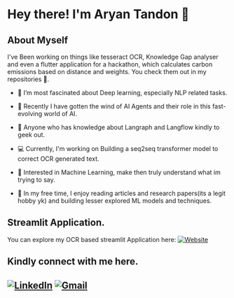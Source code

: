 # Hey there! I'm Aryan Tandon 🌟

## **About Myself** 
I've Been working on things like tesseract OCR, Knowledge Gap analyser and even a flutter application for a hackathon, which calculates carbon emissions based on distance and weights. 
You check them out in my repositories 📜.

- 🌱 I’m most fascinated about Deep learning, especially NLP related tasks.

- 🤔 Recently I have gotten the wind of AI Agents and their role in this fast-evolving world of AI.

- 📃 Anyone who has knowledge about Langraph and Langflow kindly to geek out. 

- 💻 Currently, I'm working on Building a seq2seq transformer model to correct OCR generated text.

- 🎯 Interested in Machine Learning, make then truly understand what im trying to say. 
- 🎵 In my free time, I enjoy reading articles and research papers(its a legit hobby yk) and building lesser explored ML models and techniques.




## Streamlit Application.
You can explore my OCR based streamlit Application here:
[![Website](https://img.shields.io/badge/-Website-0473c2?style=flat-square&logo=Google-Chrome&logoColor=white)](https://ocr-project-msvaqi6mtvblxm3d3bigxn.streamlit.app/)
## **Kindly connect with me here.**
[![LinkedIn](https://img.shields.io/badge/-LinkedIn-blue?style=flat-square&logo=Linkedin&logoColor=white)](www.linkedin.com/in/aryanrahultandon)
[![Gmail](https://img.shields.io/badge/-Gmail-c14438?style=flat-square&logo=Gmail&logoColor=white)](mailto:aryantandon2323@gmail.com)
---
